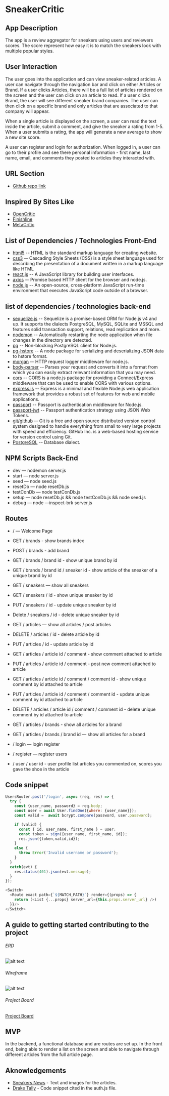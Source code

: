 # SneakerCritic

## App Description
The app is a review aggregator for sneakers using users and reviewers scores.
The score represent how easy it is to match the sneakers look with multiple popular styles.

## User Interaction
The user goes into the application and can view sneaker-related articles. A user can navigate through the navigation bar and click on either Articles or Brand. If a user clicks Articles, there will be a full list of articles rendered on the screen and the user can click on an article to read. If a user clicks Brand, the user will see different sneaker brand companies. The user can then click on a specific brand and only articles that are associated to that company will appear.

When a single article is displayed on the screen, a user can read the text inside the article, submit a comment, and give the sneaker a rating from 1-5. When a user submits a rating, the app will generate a new average to show a new site score.

A user can register and login for authorization. When logged in, a user can go to their profile and see there personal information - first name, last name, email, and comments they posted to articles they interacted with.

## URL Section
* [Github repo link](https://github.com/matthew-k-yee/sneakercritic)

## Inspired By Sites Like
- [OpenCritic](https://opencritic.com)
- [Finishline](https://www.finishline.com)
- [MetaCritic](https://www.metacritic.com)

## List of Dependencies / Technologies Front-End
* [html5](https://www.w3.org/TR/html/) -- HTML is the standard markup language for creating website.
* [css3](https://www.w3.org/Style/CSS/) -- Cascading Style Sheets (CSS) is a style sheet language used for describing the presentation of a document written in a markup language like HTML
* [react.js](https://reactjs.org) -- A JavaScript library for building user interfaces.
* [axios](https://www.axios.com) -- Promise based HTTP client for the browser and node.js.
* [node.js](http://nodejs.org) -- An open-source, cross-platform JavaScript run-time environment that executes JavaScript code outside of a browser.

## list of dependencies / technologies back-end
* [sequelize.js](http://docs.sequelizejs.com) -- Sequelize is a promise-based ORM for Node.js v4 and up. It supports the dialects PostgreSQL, MySQL, SQLite and MSSQL and features solid transaction support, relations, read replication and more.
* [nodemon](https://www.npmjs.com/package/nodemon) -- Automatically restarting the node application when file changes in the directory are detected.
* [pg](https://www.npmjs.com/package/pg) -- Non-blocking PostgreSQL client for Node.js.
* [pg-hstore](https://www.npmjs.com/package/pg-hstore) -- A node package for serializing and deserializing JSON data to hstore format.
* [morgan](https://www.npmjs.com/package/morgan) -- HTTP request logger middleware for node.js.
* [body-parser](https://www.npmjs.com/package/body-parser) -- Parses your request and converts it into a format from which you can easily extract relevant information that you may need.
* [cors](https://www.npmjs.com/package/cors) -- CORS is a node.js package for providing a Connect/Express middleware that can be used to enable CORS with various options.
* [express.js](http://expressjs.com) -- Express is a minimal and flexible Node.js web application framework that provides a robust set of features for web and mobile applications.
* [passport](https://www.npmjs.com/package/passport) -- Passport is authentication middleware for Node.js.
* [passport-jwt](https://www.npmjs.com/package/passport-jwt) -- Passport authentication strategy using JSON Web Tokens.
* [git/github](https://github.com) -- Git is a free and open source distributed version control system designed to handle everything from small to very large projects with speed and efficiency. GitHub Inc. is a web-based hosting service for version control using Git.
* [PostgreSQL](https://www.postgresql.org) -- Database dialect.

## NPM Scripts Back-End
- dev — nodemon server.js
- start — node server.js
- seed — node seed.js
- resetDb — node resetDb.js
- testConDb — node testConDb.js
- setup — node resetDb.js && node testConDb.js && node seed.js
- debug — node —inspect-brk server.js

## Routes
- / — Welcome Page
- GET / brands - show brands index
- POST / brands - add brand
- GET / brands / brand id - show unique brand by id
- GET / brands / brand id / sneaker id - show article of the sneaker of a unique brand by id

- GET / sneakers — show all sneakers
- GET / sneakers / id  - show unique sneaker by id
- PUT / sneakers / id  - update unique sneaker by id
- Delete / sneakers / id - delete unique sneaker by id

- GET / articles  — show all articles / post articles
- DELETE / articles / id - delete article by id
- PUT / articles / id - update article by id

- GET / articles / article id / comment - show comment attached to article
- PUT / articles / article id / comment - post new comment attached to article
- GET / articles / article id / comment / comment id - show unique comment by id attached to article
- PUT / articles / article id / comment / comment id - update unique comment by id attached to article
- DELETE / articles / article id / comment / comment id - delete unique comment by id attached to article
- GET / articles / brands -  show all articles for a brand
- GET / articles / brands / brand id — show all articles for a brand

- / login  — login register
- / register — register users
- / user / user id - user profile list articles you commented on, scores you gave the shoe in the article

## Code snippet
```JavaScript
UsersRouter.post('/login', async (req, res) => {
  try {
    const {user_name, password} = req.body;
    const user = await User.findOne({where: {user_name}});
    const valid =  await bcrypt.compare(password, user.password);

    if (valid) {
      const { id, user_name, first_name } = user;
      const token = sign({user_name, first_name, id});
      res.json({token,valid,id});
    }
    else {
      throw Error('Invalid username or password');
    }
  }
  catch(evt) {
    res.status(401).json(evt.message);
  }
});
```

```JavaScript  
<Switch>
  <Route exact path={`${MATCH_PATH}`} render={(props) => {
    return (<List {...props} server_url={this.props.server_url} />)
  }}/>
</Switch>
```
## A guide to getting started contributing to the project
###### ERD
![alt text](https://raw.githubusercontent.com/matthew-k-yee/sneakercritic/master/ERD%20-%20Group%20project%203.jpeg)

###### Wireframe
![alt text](https://raw.githubusercontent.com/matthew-k-yee/sneakercritic/master/Wireframe.jpg)
###### Project Board
[Project Board](https://github.com/matthew-k-yee/sneakercritic/projects)

## MVP
In the backend, a functional database and are routes are set up. In the front end, being able to render a list on the screen and able to navigate through different articles from the full article page.

## Aknowledgements
- [Sneakers News](https://sneakernews.com/) - Text and images for the articles.
- [Drake Tally](https://github.com/Axylos) - Code snippet cited in the auth.js file.
